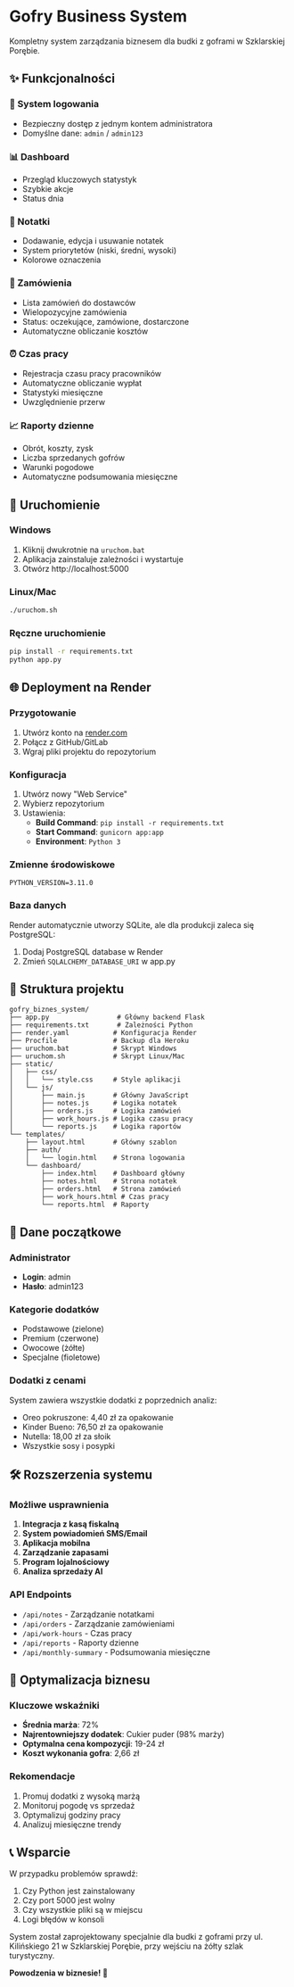 # Gofry Business System

Kompletny system zarządzania biznesem dla budki z goframi w Szklarskiej Porębie.

## ✨ Funkcjonalności

### 🔐 System logowania
- Bezpieczny dostęp z jednym kontem administratora
- Domyślne dane: `admin` / `admin123`

### 📊 Dashboard
- Przegląd kluczowych statystyk
- Szybkie akcje
- Status dnia

### 📝 Notatki
- Dodawanie, edycja i usuwanie notatek
- System priorytetów (niski, średni, wysoki)
- Kolorowe oznaczenia

### 🛒 Zamówienia
- Lista zamówień do dostawców
- Wielopozycyjne zamówienia
- Status: oczekujące, zamówione, dostarczone
- Automatyczne obliczanie kosztów

### ⏰ Czas pracy
- Rejestracja czasu pracy pracowników
- Automatyczne obliczanie wypłat
- Statystyki miesięczne
- Uwzględnienie przerw

### 📈 Raporty dzienne
- Obrót, koszty, zysk
- Liczba sprzedanych gofrów
- Warunki pogodowe
- Automatyczne podsumowania miesięczne

## 🚀 Uruchomienie

### Windows
1. Kliknij dwukrotnie na `uruchom.bat`
2. Aplikacja zainstaluje zależności i wystartuje
3. Otwórz http://localhost:5000

### Linux/Mac
```bash
./uruchom.sh
```

### Ręczne uruchomienie
```bash
pip install -r requirements.txt
python app.py
```

## 🌐 Deployment na Render

### Przygotowanie
1. Utwórz konto na [render.com](https://render.com)
2. Połącz z GitHub/GitLab
3. Wgraj pliki projektu do repozytorium

### Konfiguracja
1. Utwórz nowy "Web Service"
2. Wybierz repozytorium
3. Ustawienia:
   - **Build Command**: `pip install -r requirements.txt`
   - **Start Command**: `gunicorn app:app`
   - **Environment**: `Python 3`

### Zmienne środowiskowe
```
PYTHON_VERSION=3.11.0
```

### Baza danych
Render automatycznie utworzy SQLite, ale dla produkcji zaleca się PostgreSQL:
1. Dodaj PostgreSQL database w Render
2. Zmień `SQLALCHEMY_DATABASE_URI` w app.py

## 📁 Struktura projektu

```
gofry_biznes_system/
├── app.py                 # Główny backend Flask
├── requirements.txt       # Zależności Python
├── render.yaml           # Konfiguracja Render
├── Procfile              # Backup dla Heroku
├── uruchom.bat           # Skrypt Windows
├── uruchom.sh            # Skrypt Linux/Mac
├── static/
│   ├── css/
│   │   └── style.css     # Style aplikacji
│   └── js/
│       ├── main.js       # Główny JavaScript
│       ├── notes.js      # Logika notatek
│       ├── orders.js     # Logika zamówień
│       ├── work_hours.js # Logika czasu pracy
│       └── reports.js    # Logika raportów
└── templates/
    ├── layout.html       # Główny szablon
    ├── auth/
    │   └── login.html    # Strona logowania
    └── dashboard/
        ├── index.html    # Dashboard główny
        ├── notes.html    # Strona notatek
        ├── orders.html   # Strona zamówień
        ├── work_hours.html # Czas pracy
        └── reports.html  # Raporty
```

## 🔧 Dane początkowe

### Administrator
- **Login**: admin
- **Hasło**: admin123

### Kategorie dodatków
- Podstawowe (zielone)
- Premium (czerwone)  
- Owocowe (żółte)
- Specjalne (fioletowe)

### Dodatki z cenami
System zawiera wszystkie dodatki z poprzednich analiz:
- Oreo pokruszone: 4,40 zł za opakowanie
- Kinder Bueno: 76,50 zł za opakowanie
- Nutella: 18,00 zł za słoik
- Wszystkie sosy i posypki

## 🛠️ Rozszerzenia systemu

### Możliwe usprawnienia
1. **Integracja z kasą fiskalną**
2. **System powiadomień SMS/Email**
3. **Aplikacja mobilna**
4. **Zarządzanie zapasami**
5. **Program lojalnościowy**
6. **Analiza sprzedaży AI**

### API Endpoints
- `/api/notes` - Zarządzanie notatkami
- `/api/orders` - Zarządzanie zamówieniami  
- `/api/work-hours` - Czas pracy
- `/api/reports` - Raporty dzienne
- `/api/monthly-summary` - Podsumowania miesięczne

## 🎯 Optymalizacja biznesu

### Kluczowe wskaźniki
- **Średnia marża**: 72%
- **Najrentowniejszy dodatek**: Cukier puder (98% marży)
- **Optymalna cena kompozycji**: 19-24 zł
- **Koszt wykonania gofra**: 2,66 zł

### Rekomendacje
1. Promuj dodatki z wysoką marżą
2. Monitoruj pogodę vs sprzedaż
3. Optymalizuj godziny pracy
4. Analizuj miesięczne trendy

## 📞 Wsparcie

W przypadku problemów sprawdź:
1. Czy Python jest zainstalowany
2. Czy port 5000 jest wolny
3. Czy wszystkie pliki są w miejscu
4. Logi błędów w konsoli

System został zaprojektowany specjalnie dla budki z goframi przy ul. Kilińskiego 21 w Szklarskiej Porębie, przy wejściu na żółty szlak turystyczny.

**Powodzenia w biznesie! 🧇**

